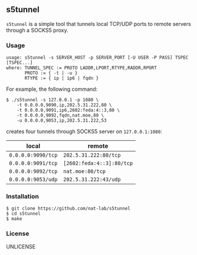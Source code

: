s5tunnel
---

`s5tunnel` is a simple tool that tunnels local TCP/UDP ports to remote servers through a SOCKS5 proxy.

### Usage

```
usage: s5tunnel -s SERVER_HOST -p SERVER_PORT [-U USER -P PASS] TSPEC [TSPEC...]
where: TUNNEL_SPEC := PROTO LADDR,LPORT,RTYPE,RADDR,RPORT
       PROTO := { -t | -u }
       RTYPE := { ip | ip6 | fqdn }
```

For example, the following command:

```
$ ./s5tunnel -s 127.0.0.1 -p 1080 \
    -t 0.0.0.0,9090,ip,202.5.31.222,80 \
    -t 0.0.0.0,9091,ip6,2602:feda:4::3,80 \
    -t 0.0.0.0,9092,fqdn,nat.moe,80 \
    -u 0.0.0.0,9053,ip,202.5.31.222,53
```

creates four tunnels through SOCKS5 server on `127.0.0.1:1080`:

local|remote
--|--
`0.0.0.0:9090/tcp`|`202.5.31.222:80/tcp`
`0.0.0.0:9091/tcp`|`[2602:feda:4::3]:80/tcp`
`0.0.0.0:9092/tcp`|`nat.moe:80/tcp`
`0.0.0.0:9053/udp`|`202.5.31.222:43/udp`

### Installation

```
$ git clone https://github.com/nat-lab/s5tunnel
$ cd s5tunnel
$ make
```

### License

UNLICENSE